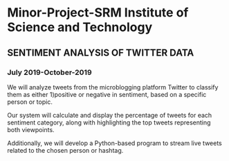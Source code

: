 # Minor-Project-SRM Institute of Science and Technology
## SENTIMENT ANALYSIS OF TWITTER DATA                                                                                                                                                            
### July 2019-October-2019

We will analyze tweets from the microblogging platform Twitter to classify them as either 
1)positive or negative in sentiment, based on a specific person or topic. 

Our system will calculate and display the percentage of tweets for each sentiment category, along with highlighting the top tweets representing both viewpoints. 

Additionally, we will develop a Python-based program to stream live tweets related to the chosen person or hashtag.
